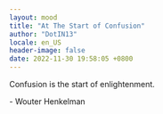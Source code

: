 ```yaml
---
layout: mood
title: "At The Start of Confusion"
author: "DotIN13"
locale: en_US
header-image: false
date: 2022-11-30 19:58:05 +0800
---
```


Confusion is the start of enlightenment.

\- Wouter Henkelman
